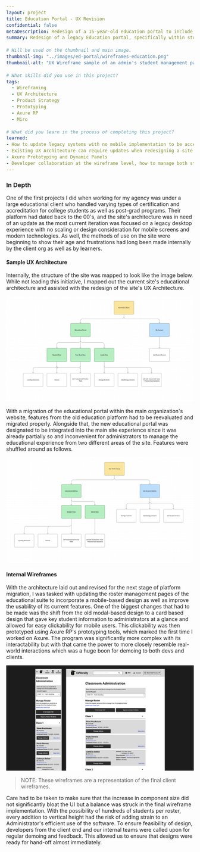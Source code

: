 ```yaml
---
layout: project
title: Education Portal - UX Revision
confidential: false
metaDescription: Redesign of a 15-year-old education portal to include a mobile breakpoints and more.
summary: Redesign of a legacy Education portal, specifically within student and administration management. Updates focused on updating the format of the portal from its CD-based system to a modern, web-based educational program with a strong mobile component.

# Will be used on the thumbnail and main image.
thumbnail-img: "../images/ed-portal/wireframes-education.png"
thumbnail-alt: "UX Wireframe sample of an admin's student management page"

# What skills did you use in this project?
tags:
  - Wireframing
  - UX Architecture
  - Product Strategy
  - Prototyping
  - Axure RP
  - Miro

# What did you learn in the process of completing this project?
learned:
- How to update legacy systems with no mobile implementation to be accessible on a mobile device
- Existing UX Architecture can require updates when redesigning a site to meet with new user requirements
- Axure Prototyping and Dynamic Panels
- Developer collaboration at the wireframe level, how to manage both stakeholder needs and developer requirements for design hand-off
---
```


### In Depth

One of the first projects I did when working for my agency was under a large educational client who handled varying types of certification and accreditation for college students as well as post-grad programs. Their platform had dated back to the 00's, and the site's architecture was in need of an update as the most current iteration was focused on a legacy desktop experience with no scaling or design consideration for mobile screens and modern technologies. As well, the methods of use on the site were beginning to show their age and frustrations had long been made internally by the client org as well as by learners.


#### Sample UX Architecture

Internally, the structure of the site was mapped to look like the image below. While not leading this initiative, I mapped out the current site's educational architecture and assisted with the redesign of the site's UX Architecture.

![Diagram of old UX Architecture](../images/ed-portal/ux-architecture-education.png)

With a migration of the educational portal within the main organization's website, features from the old education platform had to be reevaluated and migrated properly. Alongside that, the new educational portal was designated to be integrated into the main site experience since it was already partially so and inconvenient for administrators to manage the educational experience from two different areas of the site. Features were shuffled around as follows. 

![Diagram of new UX Architecture](../images/ed-portal/ux-architecture-education-revised.png)

#### Internal Wireframes

With the architecture laid out and revised for the next stage of platform migration, I was tasked with updating the roster management pages of the educational suite to incorporate a mobile-based design as well as improve the usability of its current features. One of the biggest changes that had to be made was the shift from the old modal-based design to a card based design that gave key student information to administrators at a glance and allowed for easy clickability for mobile users. This clickability was then prototyped using Axure RP's prototyping tools, which marked the first time I worked on Axure. The program was significantly more complex with its interactability but with that came the power to more closely resemble real-world interactions which was a huge boon for demoing to both devs and clients.

![UX Wireframe sample of an admin's student management page](../images/ed-portal/wireframes-education.png)
> NOTE: These wireframes are a representation of the final client wireframes.

Care had to be taken to make sure that the increase in component size did not significantly bloat the UI but a balance was struck in the final wireframe implementation. With the possibility of hundreds of students per roster, every addition to vertical height had the risk of adding strain to an Administrator's efficient use of the software. To ensure feasibility of design, developers from the client end and our internal teams were called upon for regular demoing and feedback. This allowed us to ensure that designs were ready for hand-off almost immediately.